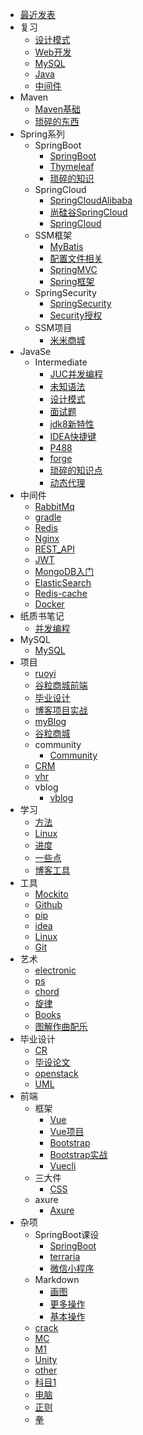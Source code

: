 - [最近发表](creat_time.md)
- 复习
  - [设计模式](docs/复习/设计模式)
  - [Web开发](docs/复习/Web开发)
  - [MySQL](docs/复习/MySQL)
  - [Java](docs/复习/Java)
  - [中间件](docs/复习/中间件)
- Maven
  - [Maven基础](docs/Maven/Maven基础)
  - [琐碎的东西](docs/Maven/琐碎的东西)
- Spring系列
  - SpringBoot
    - [SpringBoot](docs/Spring系列/SpringBoot/SpringBoot)
    - [Thymeleaf](docs/Spring系列/SpringBoot/Thymeleaf)
    - [琐碎的知识](docs/Spring系列/SpringBoot/琐碎的知识)
  - SpringCloud
    - [SpringCloudAlibaba](docs/Spring系列/SpringCloud/SpringCloudAlibaba)
    - [尚硅谷SpringCloud](docs/Spring系列/SpringCloud/尚硅谷SpringCloud)
    - [SpringCloud](docs/Spring系列/SpringCloud/SpringCloud)
  - SSM框架
    - [MyBatis](docs/Spring系列/SSM框架/MyBatis)
    - [配置文件相关](docs/Spring系列/SSM框架/配置文件相关)
    - [SpringMVC](docs/Spring系列/SSM框架/SpringMVC)
    - [Spring框架](docs/Spring系列/SSM框架/Spring框架)
  - SpringSecurity
    - [SpringSecurity](docs/Spring系列/SpringSecurity/SpringSecurity)
    - [Security授权](docs/Spring系列/SpringSecurity/Security授权)
  - SSM项目
    - [米米商城](docs/Spring系列/SSM项目/米米商城)
- JavaSe
  - Intermediate
    - [JUC并发编程](docs/JavaSe/Intermediate/JUC并发编程)
    - [未知语法](docs/JavaSe/Intermediate/未知语法)
    - [设计模式](docs/JavaSe/Intermediate/设计模式)
    - [面试题](docs/JavaSe/Intermediate/面试题)
    - [jdk8新特性](docs/JavaSe/Intermediate/jdk8新特性)
    - [IDEA快捷键](docs/JavaSe/Intermediate/IDEA快捷键)
    - [P488](docs/JavaSe/Intermediate/P488)
    - [forge](docs/JavaSe/Intermediate/forge)
    - [琐碎的知识点](docs/JavaSe/Intermediate/琐碎的知识点)
    - [动态代理](docs/JavaSe/Intermediate/动态代理)
- 中间件
  - [RabbitMq](docs/中间件/RabbitMq)
  - [gradle](docs/中间件/gradle)
  - [Redis](docs/中间件/Redis)
  - [Nginx](docs/中间件/Nginx)
  - [REST_API](docs/中间件/REST_API)
  - [JWT](docs/中间件/JWT)
  - [MongoDB入门](docs/中间件/MongoDB入门)
  - [ElasticSearch](docs/中间件/ElasticSearch)
  - [Redis-cache](docs/中间件/Redis-cache)
  - [Docker](docs/中间件/Docker)
- 纸质书笔记
  - [并发编程](docs/纸质书笔记/并发编程)
- MySQL
  - [MySQL](docs/MySQL/MySQL)
- 项目
  - [ruoyi](docs/项目/ruoyi)
  - [谷粒商城前端](docs/项目/谷粒商城前端)
  - [毕业设计](docs/项目/毕业设计)
  - [博客项目实战](docs/项目/博客项目实战)
  - [myBlog](docs/项目/myBlog)
  - [谷粒商城](docs/项目/谷粒商城)
  - community
    - [Community](docs/项目/community/Community)
  - [CRM](docs/项目/CRM)
  - [vhr](docs/项目/vhr)
  - vblog
    - [vblog](docs/项目/vblog/vblog)
- 学习
  - [方法](docs/学习/方法)
  - [Linux](docs/学习/Linux)
  - [进度](docs/学习/进度)
  - [一些点](docs/学习/一些点)
  - [博客工具](docs/学习/博客工具)
- 工具
  - [Mockito](docs/工具/Mockito)
  - [Github](docs/工具/Github)
  - [pip](docs/工具/pip)
  - [idea](docs/工具/idea)
  - [Linux](docs/工具/Linux)
  - [Git](docs/工具/Git)
- 艺术
  - [electronic](docs/艺术/electronic)
  - [ps](docs/艺术/ps)
  - [chord](docs/艺术/chord)
  - [旋律](docs/艺术/旋律)
  - [Books](docs/艺术/Books)
  - [图解作曲配乐](docs/艺术/图解作曲配乐)
- 毕业设计
  - [CR](docs/毕业设计/CR)
  - [毕设论文](docs/毕业设计/毕设论文)
  - [openstack](docs/毕业设计/openstack)
  - [UML](docs/毕业设计/UML)
- 前端
  - 框架
    - [Vue](docs/前端/框架/Vue)
    - [Vue项目](docs/前端/框架/Vue项目)
    - [Bootstrap](docs/前端/框架/Bootstrap)
    - [Bootstrap实战](docs/前端/框架/Bootstrap实战)
    - [Vuecli](docs/前端/框架/Vuecli)
  - 三大件
    - [CSS](docs/前端/三大件/CSS)
  - axure
    - [Axure](docs/前端/axure/Axure)
- 杂项
  - SpringBoot课设
    - [SpringBoot](docs/杂项/SpringBoot课设/SpringBoot)
    - [terraria](docs/杂项/SpringBoot课设/terraria)
    - [微信小程序](docs/杂项/SpringBoot课设/微信小程序)
  - Markdown
    - [画图](docs/杂项/Markdown/画图)
    - [更多操作](docs/杂项/Markdown/更多操作)
    - [基本操作](docs/杂项/Markdown/基本操作)
  - [crack](docs/杂项/crack)
  - [MC](docs/杂项/MC)
  - [M1](docs/杂项/M1)
  - [Unity](docs/杂项/Unity)
  - [other](docs/杂项/other)
  - [科目1](docs/杂项/科目1)
  - [电脑](docs/杂项/电脑)
  - [正则](docs/杂项/正则)
  - [拳](docs/杂项/拳)
